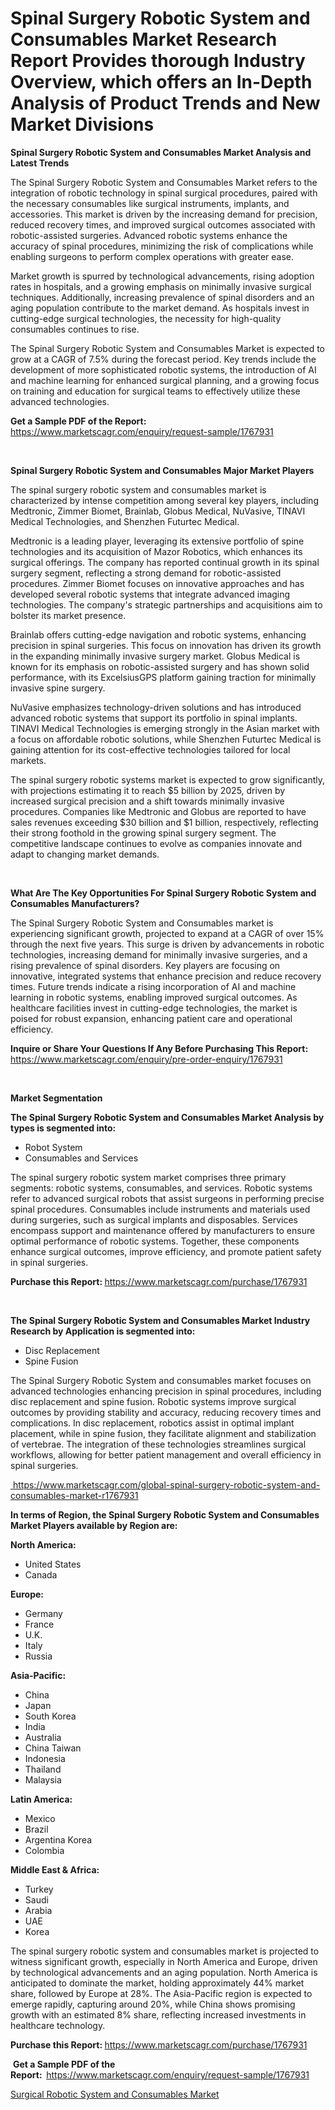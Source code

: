 <p><h1>Spinal Surgery Robotic System and Consumables Market Research Report Provides thorough Industry Overview, which offers an In-Depth Analysis of Product Trends and New Market Divisions</h1></p><p><strong>Spinal Surgery Robotic System and Consumables Market Analysis and Latest Trends</strong></p>
<p><p>The Spinal Surgery Robotic System and Consumables Market refers to the integration of robotic technology in spinal surgical procedures, paired with the necessary consumables like surgical instruments, implants, and accessories. This market is driven by the increasing demand for precision, reduced recovery times, and improved surgical outcomes associated with robotic-assisted surgeries. Advanced robotic systems enhance the accuracy of spinal procedures, minimizing the risk of complications while enabling surgeons to perform complex operations with greater ease.</p><p>Market growth is spurred by technological advancements, rising adoption rates in hospitals, and a growing emphasis on minimally invasive surgical techniques. Additionally, increasing prevalence of spinal disorders and an aging population contribute to the market demand. As hospitals invest in cutting-edge surgical technologies, the necessity for high-quality consumables continues to rise.</p><p>The Spinal Surgery Robotic System and Consumables Market is expected to grow at a CAGR of 7.5% during the forecast period. Key trends include the development of more sophisticated robotic systems, the introduction of AI and machine learning for enhanced surgical planning, and a growing focus on training and education for surgical teams to effectively utilize these advanced technologies.</p></p>
<p><strong>Get a Sample PDF of the Report:&nbsp;</strong> <a href="https://www.marketscagr.com/enquiry/request-sample/1767931?utm_campaign=1932&utm_medium=2&utm_source=Github&utm_content=ia&utm_term=05032025&utm_id=spinal-surgery-robotic-system-and-consumables">https://www.marketscagr.com/enquiry/request-sample/1767931</a></p>
<p>&nbsp;</p>
<p><strong>Spinal Surgery Robotic System and Consumables Major Market Players</strong></p>
<p><p>The spinal surgery robotic system and consumables market is characterized by intense competition among several key players, including Medtronic, Zimmer Biomet, Brainlab, Globus Medical, NuVasive, TINAVI Medical Technologies, and Shenzhen Futurtec Medical. </p><p>Medtronic is a leading player, leveraging its extensive portfolio of spine technologies and its acquisition of Mazor Robotics, which enhances its surgical offerings. The company has reported continual growth in its spinal surgery segment, reflecting a strong demand for robotic-assisted procedures. Zimmer Biomet focuses on innovative approaches and has developed several robotic systems that integrate advanced imaging technologies. The company's strategic partnerships and acquisitions aim to bolster its market presence.</p><p>Brainlab offers cutting-edge navigation and robotic systems, enhancing precision in spinal surgeries. This focus on innovation has driven its growth in the expanding minimally invasive surgery market. Globus Medical is known for its emphasis on robotic-assisted surgery and has shown solid performance, with its ExcelsiusGPS platform gaining traction for minimally invasive spine surgery.</p><p>NuVasive emphasizes technology-driven solutions and has introduced advanced robotic systems that support its portfolio in spinal implants. TINAVI Medical Technologies is emerging strongly in the Asian market with a focus on affordable robotic solutions, while Shenzhen Futurtec Medical is gaining attention for its cost-effective technologies tailored for local markets.</p><p>The spinal surgery robotic systems market is expected to grow significantly, with projections estimating it to reach $5 billion by 2025, driven by increased surgical precision and a shift towards minimally invasive procedures. Companies like Medtronic and Globus are reported to have sales revenues exceeding $30 billion and $1 billion, respectively, reflecting their strong foothold in the growing spinal surgery segment. The competitive landscape continues to evolve as companies innovate and adapt to changing market demands.</p></p>
<p>&nbsp;</p>
<p><strong>What Are The Key Opportunities For Spinal Surgery Robotic System and Consumables Manufacturers?</strong></p>
<p><p>The Spinal Surgery Robotic System and Consumables market is experiencing significant growth, projected to expand at a CAGR of over 15% through the next five years. This surge is driven by advancements in robotic technologies, increasing demand for minimally invasive surgeries, and a rising prevalence of spinal disorders. Key players are focusing on innovative, integrated systems that enhance precision and reduce recovery times. Future trends indicate a rising incorporation of AI and machine learning in robotic systems, enabling improved surgical outcomes. As healthcare facilities invest in cutting-edge technologies, the market is poised for robust expansion, enhancing patient care and operational efficiency.</p></p>
<p><strong>Inquire or Share Your Questions If Any Before Purchasing This Report:</strong> <a href="https://www.marketscagr.com/enquiry/pre-order-enquiry/1767931?utm_campaign=1932&utm_medium=2&utm_source=Github&utm_content=ia&utm_term=05032025&utm_id=spinal-surgery-robotic-system-and-consumables">https://www.marketscagr.com/enquiry/pre-order-enquiry/1767931</a></p>
<p>&nbsp;</p>
<p><strong>Market Segmentation</strong></p>
<p><strong>The Spinal Surgery Robotic System and Consumables Market Analysis by types is segmented into:</strong></p>
<p><ul><li>Robot System</li><li>Consumables and Services</li></ul></p>
<p><p>The spinal surgery robotic system market comprises three primary segments: robotic systems, consumables, and services. Robotic systems refer to advanced surgical robots that assist surgeons in performing precise spinal procedures. Consumables include instruments and materials used during surgeries, such as surgical implants and disposables. Services encompass support and maintenance offered by manufacturers to ensure optimal performance of robotic systems. Together, these components enhance surgical outcomes, improve efficiency, and promote patient safety in spinal surgeries.</p></p>
<p><strong>Purchase this Report:&nbsp;</strong><a href="https://www.marketscagr.com/purchase/1767931?utm_campaign=1932&utm_medium=2&utm_source=Github&utm_content=ia&utm_term=05032025&utm_id=spinal-surgery-robotic-system-and-consumables">https://www.marketscagr.com/purchase/1767931</a></p>
<p>&nbsp;</p>
<p><strong>The Spinal Surgery Robotic System and Consumables Market Industry Research by Application is segmented into:</strong></p>
<p><ul><li>Disc Replacement</li><li>Spine Fusion</li></ul></p>
<p><p>The Spinal Surgery Robotic System and consumables market focuses on advanced technologies enhancing precision in spinal procedures, including disc replacement and spine fusion. Robotic systems improve surgical outcomes by providing stability and accuracy, reducing recovery times and complications. In disc replacement, robotics assist in optimal implant placement, while in spine fusion, they facilitate alignment and stabilization of vertebrae. The integration of these technologies streamlines surgical workflows, allowing for better patient management and overall efficiency in spinal surgeries.</p></p>
<p><a href="https://www.marketscagr.com/global-spinal-surgery-robotic-system-and-consumables-market-r1767931?utm_campaign=1932&utm_medium=2&utm_source=Github&utm_content=ia&utm_term=05032025&utm_id=spinal-surgery-robotic-system-and-consumables">&nbsp;https://www.marketscagr.com/global-spinal-surgery-robotic-system-and-consumables-market-r1767931</a></p>
<p><strong>In terms of Region, the Spinal Surgery Robotic System and Consumables Market Players available by Region are:</strong></p>
<p>
    <p> <strong> North America: </strong>
        <ul>
            <li>United States</li>
            <li>Canada</li>
        </ul>
        </p> 
    <p> <strong> Europe: </strong>
        <ul>
            <li>Germany</li>
            <li>France</li>
            <li>U.K.</li>
            <li>Italy</li>
            <li>Russia</li>
        </ul>
        </p> 
    <p> <strong> Asia-Pacific: </strong>
        <ul>
            <li>China</li>
            <li>Japan</li>
            <li>South Korea</li>
            <li>India</li>
            <li>Australia</li>
            <li>China Taiwan</li>
            <li>Indonesia</li>
            <li>Thailand</li>
            <li>Malaysia</li>
        </ul>
        </p> 
    <p> <strong> Latin America: </strong>
        <ul>
            <li>Mexico</li>
            <li>Brazil</li>
            <li>Argentina Korea</li>
            <li>Colombia</li>
        </ul>
        </p> 
    <p> <strong> Middle East & Africa: </strong>
        <ul>
            <li>Turkey</li>
            <li>Saudi</li>
            <li>Arabia</li>
            <li>UAE</li>
            <li>Korea</li>
        </ul>
    </p>
    </p>
<p><p>The spinal surgery robotic system and consumables market is projected to witness significant growth, especially in North America and Europe, driven by technological advancements and an aging population. North America is anticipated to dominate the market, holding approximately 44% market share, followed by Europe at 28%. The Asia-Pacific region is expected to emerge rapidly, capturing around 20%, while China shows promising growth with an estimated 8% share, reflecting increased investments in healthcare technology.</p></p>
<p><strong>Purchase this Report: </strong><a href="https://www.marketscagr.com/purchase/1767931?utm_campaign=1932&utm_medium=2&utm_source=Github&utm_content=ia&utm_term=05032025&utm_id=spinal-surgery-robotic-system-and-consumables">https://www.marketscagr.com/purchase/1767931</a></p>
<p>&nbsp;<strong>Get a Sample PDF of the Report:&nbsp;&nbsp;</strong><a href="https://www.marketscagr.com/enquiry/request-sample/1767931?utm_campaign=1932&utm_medium=2&utm_source=Github&utm_content=ia&utm_term=05032025&utm_id=spinal-surgery-robotic-system-and-consumables">https://www.marketscagr.com/enquiry/request-sample/1767931</a></p>
<p><strong></strong></p>
<p><p><a href="https://github.com/luckyshygirl/Market-Research-Report-List-7/blob/main/surgical-robotic-system-and-consumables-market.md?utm_campaign=1932&utm_medium=2&utm_source=Github&utm_content=ia&utm_term=05032025&utm_id=spinal-surgery-robotic-system-and-consumables">Surgical Robotic System and Consumables Market</a></p></p>